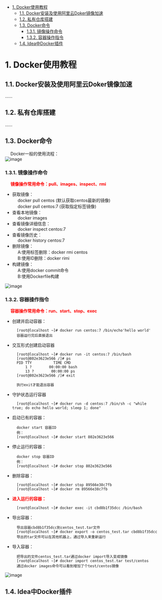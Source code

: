
<!-- TOC -->

- [1. Docker使用教程](#1-docker使用教程)
    - [1.1. Docker安装及使用阿里云Doker镜像加速](#11-docker安装及使用阿里云doker镜像加速)
    - [1.2. 私有仓库搭建](#12-私有仓库搭建)
    - [1.3. Docker命令](#13-docker命令)
        - [1.3.1. 镜像操作命令](#131-镜像操作命令)
        - [1.3.2. 容器操作指令](#132-容器操作指令)
    - [1.4. Idea中Docker插件](#14-idea中docker插件)

<!-- /TOC -->

# 1. Docker使用教程  
<!-- 
Docker从入门到干活，看这一篇足矣 
https://mp.weixin.qq.com/s/QNo3pDlzxFjkmu0OEmcq3g
-->

## 1.1. Docker安装及使用阿里云Doker镜像加速  
......
<!-- 
Docker配置阿里云镜像仓库
https://mp.weixin.qq.com/s/qp3BX2oq5dULOEBFt5XTAQ
-->

## 1.2. 私有仓库搭建  
......
<!-- 
 Dockerfile构建镜像、registry私服搭建和阿里云的私服仓库构建
https://mp.weixin.qq.com/s/3Lz9CcgIZXjwtwkPdkkqsA

-->

## 1.3. Docker命令  
&emsp; Docker一般的使用流程：  
![image](https://gitee.com/wt1814/pic-host/raw/master/images/devops/docker/docker-39.png)  

### 1.3.1. 镜像操作命令  
&emsp; **<font color = "red">镜像操作常用命令：pull、images、inspect、rmi</font>**  

* 获取镜像：  
&emsp; docker pull centos (默认获取centos最新的镜像)  
&emsp; docker pull centos:7 (获取指定标签镜像)
* 查看本地镜像：  
&emsp; docker images  
* 查看镜像详细信息：  
&emsp; docker inspect centos:7  
* 查看镜像历史：  
&emsp; docker history centos:7  
* 删除镜像：  
&emsp; A:使用标签删除：docker rmi centos  
&emsp; B:使用ID删除：docker rimi
* 构建镜像：    
&emsp; A:使用docker commit命令  
&emsp; B:使用Dockerfile构建

![image](https://gitee.com/wt1814/pic-host/raw/master/images/devops/docker/docker-8.png)  

<!-- 

* docker pull 镜像名<:tags> - 从远程仓库抽取镜像   
    docker pull centos    (默认获取centos最新的镜像)
    docker pull centos:7 (获取指定标签镜像)
* docker images - 查看本地镜像  
* docker run 镜像名<:tags> - 创建容器，启动应用  
* docker ps - 查看正在运行中的镜像  
* docker rm <-f> 容器id - 删除容器  
* docker rmi <-f> 镜像名:<tags\> - 删除镜像  
-->

### 1.3.2. 容器操作指令
&emsp; **<font color = "red">容器操作常用命令：run、start、stop、exec</font>**  

* 创建并启动容器：  

        [root@localhost ~]# docker run centos:7 /bin/echo'hello world'
        容器运行完后直接退出

* 交互形式创建启动容器  

        [root@localhost ~]# docker run -it centos:7 /bin/bash
        [root@802e3623e566 /]# ps
        PID TTY          TIME CMD
            1 ?        00:00:00 bash
            13 ?        00:00:00 ps
        [root@802e3623e566 /]# exit

        执行exit才能退出容器  

* 守护状态运行容器  

        [root@localhost ~]# docker run -d centos:7 /bin/sh -c "while true; do echo hello world; sleep 1; done"
        
* 启动已有的容器：

        docker start 容器ID
        例：  
        [root@localhost ~]# docker start 802e3623e566

* 停止运行的容器：  

        docker stop 容器ID
        例：
        [root@localhost ~]# docker stop 802e3623e566

* 删除容器：  

        [root@localhost ~]# docker stop 89566e38c7fb
        [root@localhost ~]# docker rm 89566e38c7fb

* **<font color = "red">进入运行的容器：</font>**  

        [root@localhost ~]# docker exec -it cbd8b1f35dcc /bin/bash

* 导出容器：  

        导出容器cbd8b1f35dcc到centos_test.tar文件
        [root@localhost ~]# docker export -o centos_test.tar cbd8b1f35dcc
        导出的tar文件可以在其他机器上，通过导入来重新运行  

* 导入容器：

        把导出的文件centos_test.tar通过docker import导入变成镜像
        [root@localhost ~]# docker import centos_test.tar test/centos
        通过docker images命令可以看到增加了个test/centos镜像

![image](https://gitee.com/wt1814/pic-host/raw/master/images/devops/docker/docker-7.png)  

## 1.4. Idea中Docker插件  
<!-- 
https://mp.weixin.qq.com/s?__biz=MzAxNDMwMTMwMw==&mid=2247492037&idx=1&sn=5568994f8c801f56170b14f2d21df31c&chksm=9b97c0ddace049cb57d4396eabc3965532eb128ab83a55d3c8d7dea3d8be675dc8c0c8ebfba3&mpshare=1&scene=1&srcid=&sharer_sharetime=1565841354339&sharer_shareid=b256218ead787d58e0b58614a973d00d&key=a98b434d6faae616ed91d3ea273cb1b2030141b502c3589cff178a48e66b895a407b58f1d6b6ffafcf8c3ced4828833e6652a8869d6d35edddf1f192fe618738afaaa152a55d00024b42ce09a67b0b99&ascene=1&uin=MTE1MTYxNzY2MQ==&devicetype=Windows+10&version=62060844&lang=zh_CN&pass_ticket=SNTjToR4G4GRQcv6vbTgQCeljdugS8QdOBuRNyGrRTrVOdRDMoEgnHo3VlytJ0fv

使用 Docker 部署 Spring Boot 项目
https://mp.weixin.qq.com/s?__biz=MzI4NDY5Mjc1Mg==&mid=2247489662&idx=2&sn=8227bfd4b0b68ddc002dfe451a661688&chksm=ebf6c001dc8149172341b190c9b72700fed794261d67b8648edd2a596019212a742c7b241b90&mpshare=1&scene=1&srcid=&sharer_sharetime=1572833030053&sharer_shareid=b256218ead787d58e0b58614a973d00d&key=6f23511bf9e1c01fc8b70c3e81dbcf33c57a5d08ea0ef51caa9a619fffb3e59ba744ac23ec082bfc8791797c1917e1e4f0290dff6475d1b71f64d8252bf92952180c025b0121995474ac59fe778892a9&ascene=1&uin=MTE1MTYxNzY2MQ%3D%3D&devicetype=Windows+10&version=62070152&lang=zh_CN&pass_ticket=Lu%2FLBuTxuGaOTLq0CL9dO0ss3p9k%2BNlDhrOCgfGfCUsKTPyuc12lccq3vmkXvxfb

提升10倍生产力：IDEA远程一键部署SpringBoot 
https://mp.weixin.qq.com/s?__biz=MzAxNDMwMTMwMw==&mid=2247492037&idx=1&sn=5568994f8c801f56170b14f2d21df31c&chksm=9b97c0ddace049cb57d4396eabc3965532eb128ab83a55d3c8d7dea3d8be675dc8c0c8ebfba3&mpshare=1&scene=1&srcid=&sharer_sharetime=1565841354339&sharer_shareid=b256218ead787d58e0b58614a973d00d&key=a98b434d6faae616ed91d3ea273cb1b2030141b502c3589cff178a48e66b895a407b58f1d6b6ffafcf8c3ced4828833e6652a8869d6d35edddf1f192fe618738afaaa152a55d00024b42ce09a67b0b99&ascene=1&uin=MTE1MTYxNzY2MQ==&devicetype=Windows+10&version=62060844&lang=zh_CN&pass_ticket=SNTjToR4G4GRQcv6vbTgQCeljdugS8QdOBuRNyGrRTrVOdRDMoEgnHo3VlytJ0fv
-->

